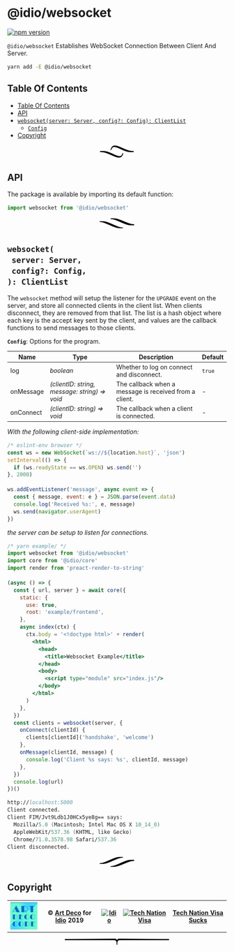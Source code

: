 # @idio/websocket

[![npm version](https://badge.fury.io/js/%40idio%2Fwebsocket.svg)](https://npmjs.org/package/@idio/websocket)

`@idio/websocket` Establishes WebSocket Connection Between Client And Server.

```sh
yarn add -E @idio/websocket
```

## Table Of Contents

- [Table Of Contents](#table-of-contents)
- [API](#api)
- [`websocket(server: Server, config?: Config): ClientList`](#websocketserver-serverconfig-config-clientlist)
  * [`Config`](#type-config)
- [Copyright](#copyright)

<p align="center"><a href="#table-of-contents"><img src=".documentary/section-breaks/0.svg?sanitize=true"></a></p>

## API

The package is available by importing its default function:

```js
import websocket from '@idio/websocket'
```

<p align="center"><a href="#table-of-contents"><img src=".documentary/section-breaks/1.svg?sanitize=true"></a></p>

## `websocket(`<br/>&nbsp;&nbsp;`server: Server,`<br/>&nbsp;&nbsp;`config?: Config,`<br/>`): ClientList`

The `websocket` method will setup the listener for the `UPGRADE` event on the server, and store all connected clients in the client list. When clients disconnect, they are removed from that list. The list is a hash object where each key is the accept key sent by the client, and values are the callback functions to send messages to those clients.

__<a name="type-config">`Config`</a>__: Options for the program.

|   Name    |                       Type                       |                      Description                       | Default |
| --------- | ------------------------------------------------ | ------------------------------------------------------ | ------- |
| log       | _boolean_                                        | Whether to log on connect and disconnect.              | `true`  |
| onMessage | _(clientID: string, message: string) =&gt; void_ | The callback when a message is received from a client. | -       |
| onConnect | _(clientID: string) =&gt; void_                  | The callback when a client is connected.               | -       |

_With the following client-side implementation:_

```js
/* eslint-env browser */
const ws = new WebSocket(`ws://${location.host}`, 'json')
setInterval(() => {
  if (ws.readyState == ws.OPEN) ws.send('')
}, 2000)

ws.addEventListener('message', async event => {
  const { message, event: e } = JSON.parse(event.data)
  console.log('Received %s:', e, message)
  ws.send(navigator.userAgent)
})
```

_the server can be setup to listen for connections._

```jsx
/* yarn example/ */
import websocket from '@idio/websocket'
import core from '@idio/core'
import render from 'preact-render-to-string'

(async () => {
  const { url, server } = await core({
    static: {
      use: true,
      root: 'example/frontend',
    },
    async index(ctx) {
      ctx.body = '<!doctype html>' + render(
        <html>
          <head>
            <title>Websocket Example</title>
          </head>
          <body>
            <script type="module" src="index.js"/>
          </body>
        </html>
      )
    },
  })
  const clients = websocket(server, {
    onConnect(clientId) {
      clients[clientId]('handshake', 'welcome')
    },
    onMessage(clientId, message) {
      console.log('Client %s says: %s', clientId, message)
    },
  })
  console.log(url)
})()
```

```fs
http://localhost:5000
Client connected.
Client FIM/Jvt9Ldb1J0HCx5ye8g== says:
  Mozilla/5.0 (Macintosh; Intel Mac OS X 10_14_0)
  AppleWebKit/537.36 (KHTML, like Gecko)
  Chrome/71.0.3578.98 Safari/537.36
Client disconnected.
```

<p align="center"><a href="#table-of-contents"><img src=".documentary/section-breaks/2.svg?sanitize=true"></a></p>

## Copyright

<table>
  <tr>
    <th>
      <a href="https://artd.eco">
        <img src="https://raw.githubusercontent.com/wrote/wrote/master/images/artdeco.png" alt="Art Deco" />
      </a>
    </th>
    <th>
      © <a href="https://artd.eco">Art Deco</a> for <a href="https://idio.cc">Idio</a>
      2019
    </th><th>
        <a href="https://idio.cc">
          <img src="https://avatars3.githubusercontent.com/u/40834161?s=100" width="100" alt="Idio" />
        </a>
      </th>
    <th>
      <a href="https://www.technation.sucks" title="Tech Nation Visa">
        <img src="https://raw.githubusercontent.com/artdecoweb/www.technation.sucks/master/anim.gif" alt="Tech Nation Visa" />
      </a>
    </th>
    <th>
      <a href="https://www.technation.sucks">Tech Nation Visa Sucks</a>
    </th>
  </tr>
</table>


<p align="center"><a href="#table-of-contents"><img src=".documentary/section-breaks/-1.svg?sanitize=true"></a></p>